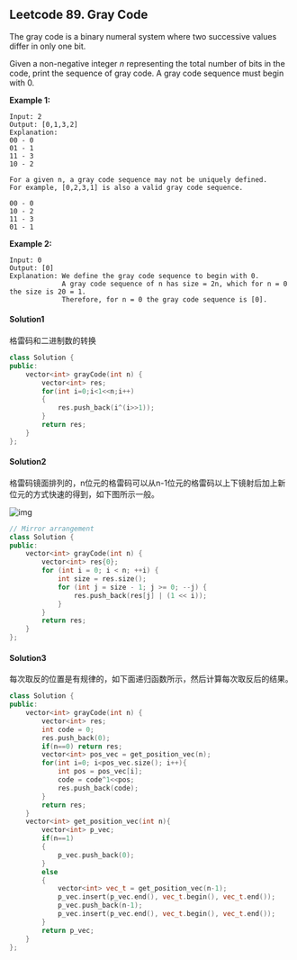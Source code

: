 ## Leetcode 89. Gray Code

The gray code is a binary numeral system where two successive values differ in only one bit.

Given a non-negative integer *n* representing the total number of bits in the code, print the sequence of gray code. A gray code sequence must begin with 0.

**Example 1:**

```
Input: 2
Output: [0,1,3,2]
Explanation:
00 - 0
01 - 1
11 - 3
10 - 2

For a given n, a gray code sequence may not be uniquely defined.
For example, [0,2,3,1] is also a valid gray code sequence.

00 - 0
10 - 2
11 - 3
01 - 1
```

**Example 2:**

```
Input: 0
Output: [0]
Explanation: We define the gray code sequence to begin with 0.
             A gray code sequence of n has size = 2n, which for n = 0 the size is 20 = 1.
             Therefore, for n = 0 the gray code sequence is [0].
```



#### Solution1

 格雷码和二进制数的转换

```c++
class Solution {
public:
    vector<int> grayCode(int n) {
        vector<int> res;
        for(int i=0;i<1<<n;i++)
        {
            res.push_back(i^(i>>1));
        }
        return res;
    }
};
```

#### Solution2

格雷码镜面排列的，n位元的格雷码可以从n-1位元的格雷码以上下镜射后加上新位元的方式快速的得到，如下图所示一般。

![img](http://upload.wikimedia.org/wikipedia/commons/thumb/c/c1/Binary-reflected_Gray_code_construction.svg/250px-Binary-reflected_Gray_code_construction.svg.png)

```c++
// Mirror arrangement
class Solution {
public:
    vector<int> grayCode(int n) {
        vector<int> res{0};
        for (int i = 0; i < n; ++i) {
            int size = res.size();
            for (int j = size - 1; j >= 0; --j) {
                res.push_back(res[j] | (1 << i));
            }
        }
        return res;
    }
};
```

#### Solution3

每次取反的位置是有规律的，如下面递归函数所示，然后计算每次取反后的结果。

```c++
class Solution {
public:
    vector<int> grayCode(int n) {
        vector<int> res;
        int code = 0;
        res.push_back(0);
        if(n==0) return res;
        vector<int> pos_vec = get_position_vec(n);
        for(int i=0; i<pos_vec.size(); i++){
            int pos = pos_vec[i];
            code = code^1<<pos;
            res.push_back(code);
        }
        return res;
    }
    vector<int> get_position_vec(int n){
        vector<int> p_vec;
        if(n==1)
        {
            p_vec.push_back(0);
        }
        else
        {
            vector<int> vec_t = get_position_vec(n-1);
            p_vec.insert(p_vec.end(), vec_t.begin(), vec_t.end());
            p_vec.push_back(n-1);
            p_vec.insert(p_vec.end(), vec_t.begin(), vec_t.end());
        }
        return p_vec;
    }
};
```



